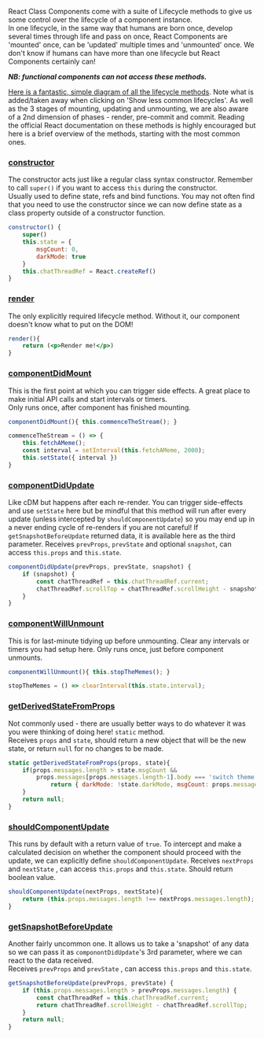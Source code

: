 React Class Components come with a suite of Lifecycle methods to give us some control over the lifecycle of a component instance. \
In one lifecycle, in the same way that humans are born once, develop several times through life and pass on once, React Components are 'mounted' once, can be 'updated' multiple times and 'unmounted' once. We don't know if humans can have more than one lifecycle but React Components certainly can!

***NB: functional components can not access these methods.***

[Here is a fantastic, simple diagram of all the lifecycle methods](https://projects.wojtekmaj.pl/react-lifecycle-methods-diagram/). Note what is added/taken away when clicking on 'Show less common lifecycles'. As well as the 3 stages of mounting, updating and unmounting, we are also aware of a 2nd dimension of phases - render, pre-commit and commit. Reading the official React documentation on these methods is highly encouraged but here is a brief overview of the methods, starting with the most common ones.

### [constructor](https://reactjs.org/docs/react-component.html#constructor)
The constructor acts just like a regular class syntax constructor. Remember to call `super()` if you want to access `this` during the constructor. \
Usually used to define state, refs and bind functions. You may not often find that you need to use the constructor since we can now define state as a class property outside of a constructor function.
```jsx
constructor() {
    super()
    this.state = {
        msgCount: 0,
        darkMode: true
    }
    this.chatThreadRef = React.createRef()
}
```

### [render](https://reactjs.org/docs/react-component.html#render)
The only explicitly required lifecycle method. Without it, our component doesn't know what to put on the DOM!
```jsx
render(){
    return (<p>Render me!</p>)
}
```

### [componentDidMount](https://reactjs.org/docs/react-component.html#componentdidmount)
This is the first point at which you can trigger side effects. A great place to make initial API calls and start intervals or timers. \
Only runs once, after component has finished mounting.
```jsx
componentDidMount(){ this.commenceTheStream(); }

commenceTheStream = () => {
    this.fetchAMeme();
    const interval = setInterval(this.fetchAMeme, 2000);
    this.setState({ interval })
}
```

### [componentDidUpdate](https://reactjs.org/docs/react-component.html#componentdidupdate)
Like cDM but happens after each re-render. You can trigger side-effects and use `setState` here but be mindful that this method will run after every update (unless intercepted by `shouldComponentUpdate`) so you may end up in a never ending cycle of re-renders if you are not careful! If `getSnapshotBeforeUpdate` returned data, it is available here as the third parameter.
Receives `prevProps`, `prevState` and optional `snapshot`, can access `this.props` and `this.state`.
```jsx
componentDidUpdate(prevProps, prevState, snapshot) {
    if (snapshot) {
        const chatThreadRef = this.chatThreadRef.current;
        chatThreadRef.scrollTop = chatThreadRef.scrollHeight - snapshot;
    }
}
```

### [componentWillUnmount](https://reactjs.org/docs/react-component.html#componentwillunmount)
This is for last-minute tidying up before unmounting. Clear any intervals or timers you had setup here. Only runs once, just before component unmounts.
```jsx
componentWillUnmount(){ this.stopTheMemes(); }

stopTheMemes = () => clearInterval(this.state.interval);
```

### [getDerivedStateFromProps](https://reactjs.org/docs/react-component.html#static-getderivedstatefromprops)
Not commonly used - there are usually better ways to do whatever it was you were thinking of doing here! `static` method. \
Receives `props` and `state`, should return a new object that will be the new state, or return `null` for no changes to be made.
```jsx
static getDerivedStateFromProps(props, state){
    if(props.messages.length > state.msgCount &&
        props.messages[props.messages.length-1].body === 'switch theme' ){
            return { darkMode: !state.darkMode, msgCount: props.messages.length }
    }
    return null;
}
```

### [shouldComponentUpdate](https://reactjs.org/docs/react-component.html#shouldcomponentupdate)
This runs by default with a return value of `true`. To intercept and make a calculated decision on whether the component should proceed with the update, we can explicitly define `shouldComponentUpdate`. Receives `nextProps` and `nextState` , can access `this.props` and `this.state`. Should return boolean value.
```jsx
shouldComponentUpdate(nextProps, nextState){
    return (this.props.messages.length !== nextProps.messages.length);
}
```

### [getSnapshotBeforeUpdate](https://reactjs.org/docs/react-component.html#getsnapshotbeforeupdate)
Another fairly uncommon one. It allows us to take a 'snapshot' of any data so we can pass it as `componontDidUpdate`'s 3rd parameter, where we can react to the data received. \
Receives `prevProps` and `prevState` , can access `this.props` and `this.state`.
```jsx
getSnapshotBeforeUpdate(prevProps, prevState) {
    if (this.props.messages.length > prevProps.messages.length) {
        const chatThreadRef = this.chatThreadRef.current;
        return chatThreadRef.scrollHeight - chatThreadRef.scrollTop;
    }
    return null;
}
```